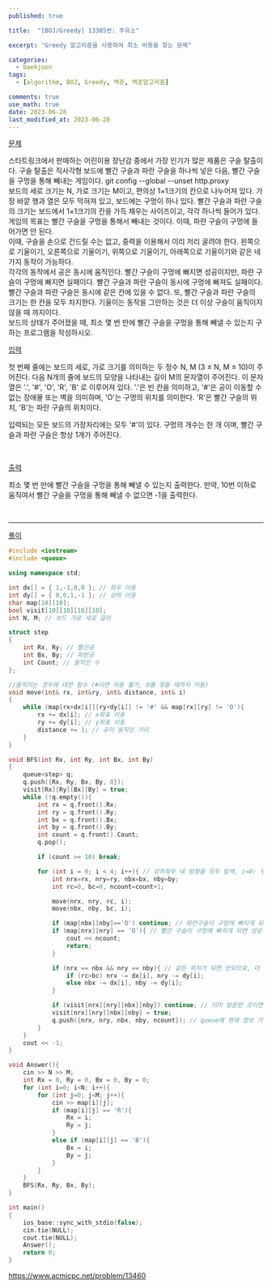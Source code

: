 ```yaml
---
published: true

title:  "[BOJ/Greedy] 13305번: 주유소"

excerpt: "Greedy 알고리즘을 사용하여 최소 비용을 찾는 문제"

categories:
  - baekjoon
tags:
  - [algorithm, BOJ, Greedy, 백준, 백준알고리즘]

comments: true
use_math: true
date: 2023-06-28
last_modified_at: 2023-06-28
---
```


<u>문제</u>

스타트링크에서 판매하는 어린이용 장난감 중에서 가장 인기가 많은 제품은 구슬 탈출이다. 구슬 탈출은 직사각형 보드에 빨간 구슬과 파란 구슬을 하나씩 넣은 다음, 빨간 구슬을 구멍을 통해 빼내는 게임이다.   git config --global --unset http.proxy
<br>
보드의 세로 크기는 N, 가로 크기는 M이고, 편의상 1×1크기의 칸으로 나누어져 있다. 가장 바깥 행과 열은 모두 막혀져 있고, 보드에는 구멍이 하나 있다. 빨간 구슬과 파란 구슬의 크기는 보드에서 1×1크기의 칸을 가득 채우는 사이즈이고, 각각 하나씩 들어가 있다. 게임의 목표는 빨간 구슬을 구멍을 통해서 빼내는 것이다. 이때, 파란 구슬이 구멍에 들어가면 안 된다.
<br>
이때, 구슬을 손으로 건드릴 수는 없고, 중력을 이용해서 이리 저리 굴려야 한다. 왼쪽으로 기울이기, 오른쪽으로 기울이기, 위쪽으로 기울이기, 아래쪽으로 기울이기와 같은 네 가지 동작이 가능하다.
<br>
각각의 동작에서 공은 동시에 움직인다. 빨간 구슬이 구멍에 빠지면 성공이지만, 파란 구슬이 구멍에 빠지면 실패이다. 빨간 구슬과 파란 구슬이 동시에 구멍에 빠져도 실패이다. 빨간 구슬과 파란 구슬은 동시에 같은 칸에 있을 수 없다. 또, 빨간 구슬과 파란 구슬의 크기는 한 칸을 모두 차지한다. 기울이는 동작을 그만하는 것은 더 이상 구슬이 움직이지 않을 때 까지이다.
<br>
보드의 상태가 주어졌을 때, 최소 몇 번 만에 빨간 구슬을 구멍을 통해 빼낼 수 있는지 구하는 프로그램을 작성하시오. 
<br>

<u>입력</u>

첫 번째 줄에는 보드의 세로, 가로 크기를 의미하는 두 정수 N, M (3 ≤ N, M ≤ 10)이 주어진다. 다음 N개의 줄에 보드의 모양을 나타내는 길이 M의 문자열이 주어진다. 이 문자열은 '.', '#', 'O', 'R', 'B' 로 이루어져 있다. '.'은 빈 칸을 의미하고, '#'은 공이 이동할 수 없는 장애물 또는 벽을 의미하며, 'O'는 구멍의 위치를 의미한다. 'R'은 빨간 구슬의 위치, 'B'는 파란 구슬의 위치이다.

입력되는 모든 보드의 가장자리에는 모두 '#'이 있다. 구멍의 개수는 한 개 이며, 빨간 구슬과 파란 구슬은 항상 1개가 주어진다.
 
<br>
 

<u>출력</u>

최소 몇 번 만에 빨간 구슬을 구멍을 통해 빼낼 수 있는지 출력한다. 만약, 10번 이하로 움직여서 빨간 구슬을 구멍을 통해 빼낼 수 없으면 -1을 출력한다.
 
<br>

---- 

<u>풀이</u>

```cpp
#include <iostream>
#include <queue>

using namespace std;

int dx[] = { 1,-1,0,0 }; // 좌우 이동
int dy[] = { 0,0,1,-1 }; // 상하 이동
char map[10][10];
bool visit[10][10][10][10];
int N, M; // 보드 가로 세로 길이

struct step
{
    int Rx, Ry; // 빨간공
    int Bx, By; // 파란공
    int Count; // 움직인 수
};

//움직이는 경우에 대한 함수 (#이면 이동 불가, O를 찾을 때까지 이동)
void move(int& rx, int&ry, int& distance, int& i)
{
    while (map[rx+dx[i]][ry+dy[i]] != '#' && map[rx][ry] != 'O'){
        rx += dx[i]; // x좌표 이동
        ry += dy[i]; // y좌표 이동
        distance += 1; // 공이 움직인 거리
    }
}

void BFS(int Rx, int Ry, int Bx, int By)
{
    queue<step> q;
    q.push({Rx, Ry, Bx, By, 0});
    visit[Rx][Ry][Bx][By] = true;
    while (!q.empty()){
        int rx = q.front().Rx;
        int ry = q.front().Ry;
        int bx = q.front().Bx;
        int by = q.front().By;
        int count = q.front().Count;
        q.pop();

        if (count >= 10) break;

        for (int i = 0; i < 4; i++){ // 상하좌우 네 방향을 모두 탐색, i=0: 우, i=1: 좌, i=2: 상, i=3: 하
            int nrx=rx, nry=ry, nbx=bx, nby=by;
            int rc=0, bc=0, ncount=count+1;

            move(nrx, nry, rc, i);
            move(nbx, nby, bc, i);

            if (map[nbx][nby]=='O') continue; // 파란구슬이 구멍에 빠지게 되면 다른 방향 탐색
            if (map[nrx][nry] == 'O'){ // 빨간 구슬이 구멍에 빠지게 되면 성공
                cout << ncount;
                return;
            }

            if (nrx == nbx && nry == nby){ // 같은 위치가 되면 안되므로, 더 많이 이동한 구슬을 한칸만 원상복귀
                if (rc>bc) nrx -= dx[i], nry -= dy[i];
                else nbx -= dx[i], nby -= dy[i];
            }

            if (visit[nrx][nry][nbx][nby]) continue; // 이미 방문한 곳이면 pass
            visit[nrx][nry][nbx][nby] = true;
            q.push({nrx, nry, nbx, nby, ncount}); // queue에 현재 정보 기입
        }
    }
    cout << -1;
}

void Answer(){
    cin >> N >> M;
    int Rx = 0, Ry = 0, Bx = 0, By = 0;
    for (int i=0; i<N; i++){
        for (int j=0; j<M; j++){
            cin >> map[i][j];
            if (map[i][j] == 'R'){
                Rx = i;
                Ry = j;
            }
            else if (map[i][j] == 'B'){
                Bx = i;
                By = j;
            }
        }
    }
    BFS(Rx, Ry, Bx, By);
}

int main()
{
    ios_base::sync_with_stdio(false);
    cin.tie(NULL);
    cout.tie(NULL);
    Answer();
    return 0;
}
```

<https://www.acmicpc.net/problem/13460>
